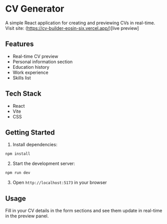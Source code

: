 # CV Generator

A simple React application for creating and previewing CVs in real-time.
Visit site: (https://cv-builder-eosin-six.vercel.app/)[live preview]

## Features

-   Real-time CV preview
-   Personal information section
-   Education history
-   Work experience
-   Skills list

## Tech Stack

-   React
-   Vite
-   CSS

## Getting Started

1. Install dependencies:

```bash
npm install
```

2. Start the development server:

```bash
npm run dev
```

3. Open `http://localhost:5173` in your browser

## Usage

Fill in your CV details in the form sections and see them update in real-time in the preview panel.

